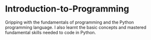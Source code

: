 # Introduction-to-Programming

Gripping with the fundamentals of programming and the Python programming language. I also learnt the basic concepts and mastered fundamental skills needed to code in Python.